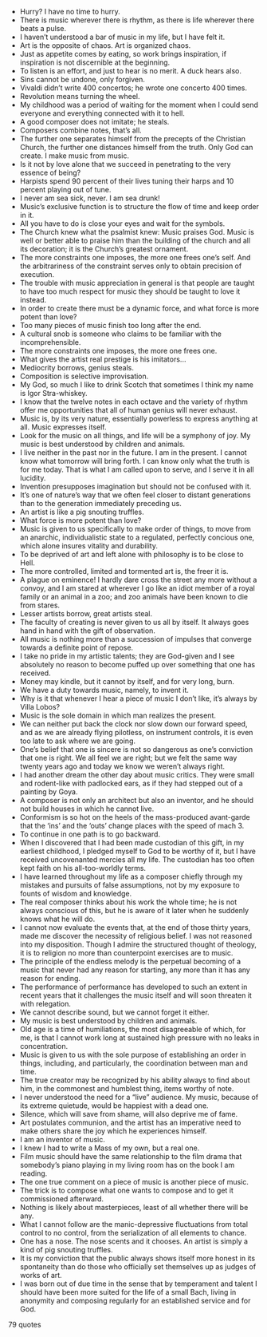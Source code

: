  - Hurry? I have no time to hurry.
 - There is music wherever there is rhythm, as there is life wherever there beats a pulse.
 - I haven’t understood a bar of music in my life, but I have felt it.
 - Art is the opposite of chaos. Art is organized chaos.
 - Just as appetite comes by eating, so work brings inspiration, if inspiration is not discernible at the beginning.
 - To listen is an effort, and just to hear is no merit. A duck hears also.
 - Sins cannot be undone, only forgiven.
 - Vivaldi didn’t write 400 concertos; he wrote one concerto 400 times.
 - Revolution means turning the wheel.
 - My childhood was a period of waiting for the moment when I could send everyone and everything connected with it to hell.
 - A good composer does not imitate; he steals.
 - Composers combine notes, that’s all.
 - The further one separates himself from the precepts of the Christian Church, the further one distances himself from the truth. Only God can create. I make music from music.
 - Is it not by love alone that we succeed in penetrating to the very essence of being?
 - Harpists spend 90 percent of their lives tuning their harps and 10 percent playing out of tune.
 - I never am sea sick, never. I am sea drunk!
 - Music’s exclusive function is to structure the flow of time and keep order in it.
 - All you have to do is close your eyes and wait for the symbols.
 - The Church knew what the psalmist knew: Music praises God. Music is well or better able to praise him than the building of the church and all its decoration; it is the Church’s greatest ornament.
 - The more constraints one imposes, the more one frees one’s self. And the arbitrariness of the constraint serves only to obtain precision of execution.
 - The trouble with music appreciation in general is that people are taught to have too much respect for music they should be taught to love it instead.
 - In order to create there must be a dynamic force, and what force is more potent than love?
 - Too many pieces of music finish too long after the end.
 - A cultural snob is someone who claims to be familiar with the incomprehensible.
 - The more constraints one imposes, the more one frees one.
 - What gives the artist real prestige is his imitators...
 - Mediocrity borrows, genius steals.
 - Composition is selective improvisation.
 - My God, so much I like to drink Scotch that sometimes I think my name is Igor Stra-whiskey.
 - I know that the twelve notes in each octave and the variety of rhythm offer me opportunities that all of human genius will never exhaust.
 - Music is, by its very nature, essentially powerless to express anything at all. Music expresses itself.
 - Look for the music on all things, and life will be a symphony of joy. My music is best understood by children and animals.
 - I live neither in the past nor in the future. I am in the present. I cannot know what tomorrow will bring forth. I can know only what the truth is for me today. That is what I am called upon to serve, and I serve it in all lucidity.
 - Invention presupposes imagination but should not be confused with it.
 - It’s one of nature’s way that we often feel closer to distant generations than to the generation immediately preceding us.
 - An artist is like a pig snouting truffles.
 - What force is more potent than love?
 - Music is given to us specifically to make order of things, to move from an anarchic, individualistic state to a regulated, perfectly concious one, which alone insures vitality and durability.
 - To be deprived of art and left alone with philosophy is to be close to Hell.
 - The more controlled, limited and tormented art is, the freer it is.
 - A plague on eminence! I hardly dare cross the street any more without a convoy, and I am stared at wherever I go like an idiot member of a royal family or an animal in a zoo; and zoo animals have been known to die from stares.
 - Lesser artists borrow, great artists steal.
 - The faculty of creating is never given to us all by itself. It always goes hand in hand with the gift of observation.
 - All music is nothing more than a succession of impulses that converge towards a definite point of repose.
 - I take no pride in my artistic talents; they are God-given and I see absolutely no reason to become puffed up over something that one has received.
 - Money may kindle, but it cannot by itself, and for very long, burn.
 - We have a duty towards music, namely, to invent it.
 - Why is it that whenever I hear a piece of music I don’t like, it’s always by Villa Lobos?
 - Music is the sole domain in which man realizes the present.
 - We can neither put back the clock nor slow down our forward speed, and as we are already flying pilotless, on instrument controls, it is even too late to ask where we are going.
 - One’s belief that one is sincere is not so dangerous as one’s conviction that one is right. We all feel we are right; but we felt the same way twenty years ago and today we know we weren’t always right.
 - I had another dream the other day about music critics. They were small and rodent-like with padlocked ears, as if they had stepped out of a painting by Goya.
 - A composer is not only an architect but also an inventor, and he should not build houses in which he cannot live.
 - Conformism is so hot on the heels of the mass-produced avant-garde that the ‘ins’ and the ‘outs’ change places with the speed of mach 3.
 - To continue in one path is to go backward.
 - When I discovered that I had been made custodian of this gift, in my earliest childhood, I pledged myself to God to be worthy of it, but I have received uncovenanted mercies all my life. The custodian has too often kept faith on his all-too-worldly terms.
 - I have learned throughout my life as a composer chiefly through my mistakes and pursuits of false assumptions, not by my exposure to founts of wisdom and knowledge.
 - The real composer thinks about his work the whole time; he is not always conscious of this, but he is aware of it later when he suddenly knows what he will do.
 - I cannot now evaluate the events that, at the end of those thirty years, made me discover the necessity of religious belief. I was not reasoned into my disposition. Though I admire the structured thought of theology, it is to religion no more than counterpoint exercises are to music.
 - The principle of the endless melody is the perpetual becoming of a music that never had any reason for starting, any more than it has any reason for ending.
 - The performance of performance has developed to such an extent in recent years that it challenges the music itself and will soon threaten it with relegation.
 - We cannot describe sound, but we cannot forget it either.
 - My music is best understood by children and animals.
 - Old age is a time of humiliations, the most disagreeable of which, for me, is that I cannot work long at sustained high pressure with no leaks in concentration.
 - Music is given to us with the sole purpose of establishing an order in things, including, and particularly, the coordination between man and time.
 - The true creator may be recognized by his ability always to find about him, in the commonest and humblest thing, items worthy of note.
 - I never understood the need for a “live” audience. My music, because of its extreme quietude, would be happiest with a dead one.
 - Silence, which will save from shame, will also deprive me of fame.
 - Art postulates communion, and the artist has an imperative need to make others share the joy which he experiences himself.
 - I am an inventor of music.
 - I knew I had to write a Mass of my own, but a real one.
 - Film music should have the same relationship to the film drama that somebody’s piano playing in my living room has on the book I am reading.
 - The one true comment on a piece of music is another piece of music.
 - The trick is to compose what one wants to compose and to get it commissioned afterward.
 - Nothing is likely about masterpieces, least of all whether there will be any.
 - What I cannot follow are the manic-depressive fluctuations from total control to no control, from the serialization of all elements to chance.
 - One has a nose. The nose scents and it chooses. An artist is simply a kind of pig snouting truffles.
 - It is my conviction that the public always shows itself more honest in its spontaneity than do those who officially set themselves up as judges of works of art.
 - I was born out of due time in the sense that by temperament and talent I should have been more suited for the life of a small Bach, living in anonymity and composing regularly for an established service and for God.

79 quotes